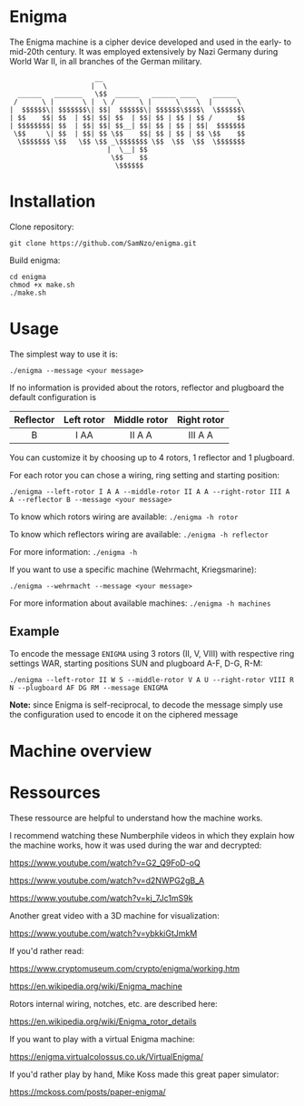 # Enigma
The Enigma machine is a cipher device developed and used in the early- to mid-20th century. It was employed extensively by Nazi Germany during World War II, in all branches of the German military.

```
                     __                                   
                    |  \                                  
  ______   _______   \$$  ______   ______ ____    ______  
 /      \ |       \ |  \ /      \ |      \    \  |      \ 
|  $$$$$$\| $$$$$$$\| $$|  $$$$$$\| $$$$$$\$$$$\  \$$$$$$\
| $$    $$| $$  | $$| $$| $$  | $$| $$ | $$ | $$ /      $$
| $$$$$$$$| $$  | $$| $$| $$__| $$| $$ | $$ | $$|  $$$$$$$
 \$$     \| $$  | $$| $$ \$$    $$| $$ | $$ | $$ \$$    $$
  \$$$$$$$ \$$   \$$ \$$ _\$$$$$$$ \$$  \$$  \$$  \$$$$$$$
                        |  \__| $$                        
                         \$$    $$                        
                          \$$$$$$                         
```

# Installation

Clone repository:
```
git clone https://github.com/SamNzo/enigma.git
```

Build enigma:
```
cd enigma
chmod +x make.sh
./make.sh
```

# Usage
The simplest way to use it is:

```
./enigma --message <your message>
```

If no information is provided about the rotors, reflector and plugboard the default configuration is

|  Reflector  |      Left rotor      |  Middle rotor |  Right rotor |
|:-----------:|:--------------------:|:-------------:|:------------:|
|      B      |         I AA         |     II A A    |    III A A   |

You can customize it by choosing up to 4 rotors, 1 reflector and 1 plugboard. 

For each rotor you can chose a wiring, ring setting and starting position:

```
./enigma --left-rotor I A A --middle-rotor II A A --right-rotor III A A --reflector B --message <your message>
```

To know which rotors wiring are available: ``./enigma -h rotor``

To know which reflectors wiring are available: ``./enigma -h reflector``

For more information: ``./enigma -h``

If you want to use a specific machine (Wehrmacht, Kriegsmarine):

```
./enigma --wehrmacht --message <your message>
```

For more information about available machines: ``./enigma -h machines``

## Example
To encode the message ``ENIGMA`` using 3 rotors (II, V, VIII) with respective ring settings WAR, starting positions SUN and plugboard A-F, D-G, R-M:

```
./enigma --left-rotor II W S --middle-rotor V A U --right-rotor VIII R N --plugboard AF DG RM --message ENIGMA
```

**Note:** since Enigma is self-reciprocal, to decode the message simply use the configuration used to encode it on the ciphered message

# Machine overview

# Ressources
These ressource are helpful to understand how the machine works.

I recommend watching these Numberphile videos in which they explain how the machine works, how it was used during the war and decrypted:

https://www.youtube.com/watch?v=G2_Q9FoD-oQ

https://www.youtube.com/watch?v=d2NWPG2gB_A

https://www.youtube.com/watch?v=kj_7Jc1mS9k

Another great video with a 3D machine for visualization:

https://www.youtube.com/watch?v=ybkkiGtJmkM

If you'd rather read:

https://www.cryptomuseum.com/crypto/enigma/working.htm

https://en.wikipedia.org/wiki/Enigma_machine

Rotors internal wiring, notches, etc. are described here:

https://en.wikipedia.org/wiki/Enigma_rotor_details

If you want to play with a virtual Enigma machine:

https://enigma.virtualcolossus.co.uk/VirtualEnigma/

If you'd rather play by hand, Mike Koss made this great paper simulator:

https://mckoss.com/posts/paper-enigma/

